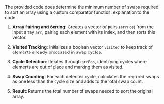 The provided code does determine the minimum number of swaps required to sort an array using a custom comparator function.
explanation to the code.
1. **Array Pairing and Sorting**: Creates a vector of pairs (`arrPos`) from the input array `arr`, pairing each element with its index, and then sorts this vector.

2. **Visited Tracking**: Initializes a boolean vector `visited` to keep track of elements already processed in swap cycles.

3. **Cycle Detection**: Iterates through `arrPos`, identifying cycles where elements are out of place and marking them as visited.

4. **Swap Counting**: For each detected cycle, calculates the required swaps as one less than the cycle size and adds to the total swap count.

5. **Result**: Returns the total number of swaps needed to sort the original array.
